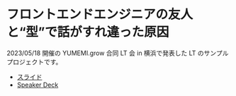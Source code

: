 # フロントエンドエンジニアの友人と“型”で話がすれ違った原因
2023/05/18 開催の YUMEMI.grow 合同 LT 会 in 横浜で発表した LT のサンプルプロジェクトです。

- [スライド](https://github.com/Kaito-Dogi/slides/tree/main/2023_05_18)
- [Speaker Deck](https://speakerdeck.com/kaito_dogi/hurontoendoenzinianoyou-ren-to-xing-dehua-gasurewei-tutayuan-yin-yumemi-dot-growhe-tong-lthui-inheng-bang-at-kaito-dogi)
